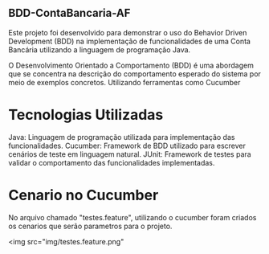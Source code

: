## BDD-ContaBancaria-AF
Este projeto foi desenvolvido para demonstrar o uso do Behavior Driven Development (BDD) na implementação de funcionalidades de uma Conta Bancária utilizando a linguagem de programação Java.

O Desenvolvimento Orientado a Comportamento (BDD) é uma abordagem que se concentra na descrição do comportamento esperado do sistema por meio de exemplos concretos. Utilizando ferramentas como Cucumber 

# Tecnologias Utilizadas
Java: Linguagem de programação utilizada para implementação das funcionalidades.
Cucumber: Framework de BDD utilizado para escrever cenários de teste em linguagem natural.
JUnit: Framework de testes para validar o comportamento das funcionalidades implementadas.

# Cenario no Cucumber 
No arquivo chamado "testes.feature", utilizando o cucumber foram criados os cenarios que serão parametros para o projeto.

<img src="img/testes.feature.png"
